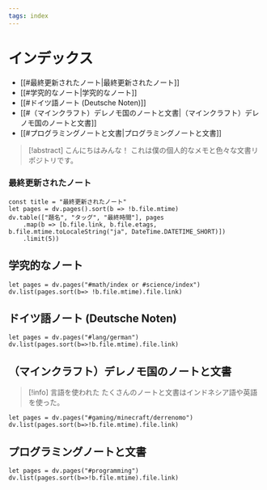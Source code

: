 ```yaml
---
tags: index
---
```

# インデックス

- [[#最終更新されたノート|最終更新されたノート]]
- [[#学究的なノート|学究的なノート]]
- [[#ドイツ語ノート (Deutsche Noten)]]
- [[#（マインクラフト）デレノモ国のノートと文書|（マインクラフト）デレノモ国のノートと文書]]
- [[#プログラミングノートと文書|プログラミングノートと文書]]


> [!abstract] こんにちはみんな！
> これは僕の個人的なメモと色々な文書リポジトリです。

### 最終更新されたノート
```dataviewjs
const title = "最終更新されたノート"
let pages = dv.pages().sort(b => !b.file.mtime)
dv.table(["題名", "タッグ", "最終時間"], pages
	.map(b => [b.file.link, b.file.etags, b.file.mtime.toLocaleString("ja", DateTime.DATETIME_SHORT)])
	.limit(5))
```

## 学究的なノート

```dataviewjs
let pages = dv.pages("#math/index or #science/index")
dv.list(pages.sort(b=> !b.file.mtime).file.link)
```

## ドイツ語ノート (Deutsche Noten)

```dataviewjs
let pages = dv.pages("#lang/german")
dv.list(pages.sort(b=>!b.file.mtime).file.link)
```

## （マインクラフト）デレノモ国のノートと文書

> [!info] 言語を使われた
> たくさんのノートと文書はインドネシア語や英語を使った。

```dataviewjs
let pages = dv.pages("#gaming/minecraft/derrenomo")
dv.list(pages.sort(b=>!b.file.mtime).file.link)
```

## プログラミングノートと文書

```dataviewjs
let pages = dv.pages("#programming")
dv.list(pages.sort(b=>!b.file.mtime).file.link)
```